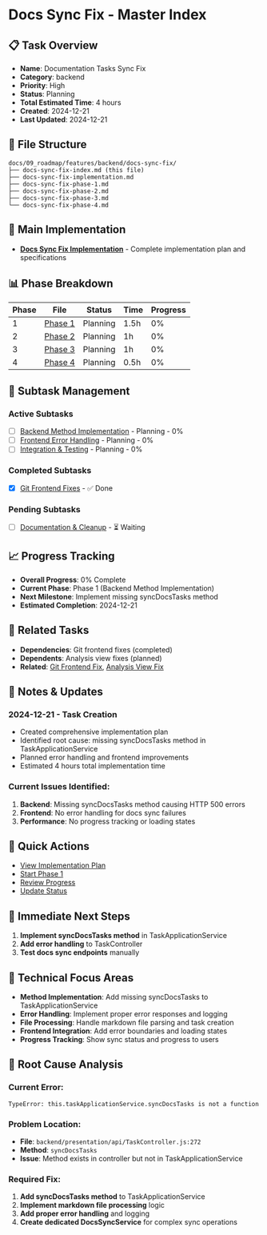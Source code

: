 # Docs Sync Fix - Master Index

## 📋 Task Overview
- **Name**: Documentation Tasks Sync Fix
- **Category**: backend
- **Priority**: High
- **Status**: Planning
- **Total Estimated Time**: 4 hours
- **Created**: 2024-12-21
- **Last Updated**: 2024-12-21

## 📁 File Structure
```
docs/09_roadmap/features/backend/docs-sync-fix/
├── docs-sync-fix-index.md (this file)
├── docs-sync-fix-implementation.md
├── docs-sync-fix-phase-1.md
├── docs-sync-fix-phase-2.md
├── docs-sync-fix-phase-3.md
└── docs-sync-fix-phase-4.md
```

## 🎯 Main Implementation
- **[Docs Sync Fix Implementation](./docs-sync-fix-implementation.md)** - Complete implementation plan and specifications

## 📊 Phase Breakdown
| Phase | File | Status | Time | Progress |
|-------|------|--------|------|----------|
| 1 | [Phase 1](./docs-sync-fix-phase-1.md) | Planning | 1.5h | 0% |
| 2 | [Phase 2](./docs-sync-fix-phase-2.md) | Planning | 1h | 0% |
| 3 | [Phase 3](./docs-sync-fix-phase-3.md) | Planning | 1h | 0% |
| 4 | [Phase 4](./docs-sync-fix-phase-4.md) | Planning | 0.5h | 0% |

## 🔄 Subtask Management
### Active Subtasks
- [ ] [Backend Method Implementation](./docs-sync-fix-phase-1.md) - Planning - 0%
- [ ] [Frontend Error Handling](./docs-sync-fix-phase-2.md) - Planning - 0%
- [ ] [Integration & Testing](./docs-sync-fix-phase-3.md) - Planning - 0%

### Completed Subtasks
- [x] [Git Frontend Fixes](../git/git-frontend-fix/) - ✅ Done

### Pending Subtasks
- [ ] [Documentation & Cleanup](./docs-sync-fix-phase-4.md) - ⏳ Waiting

## 📈 Progress Tracking
- **Overall Progress**: 0% Complete
- **Current Phase**: Phase 1 (Backend Method Implementation)
- **Next Milestone**: Implement missing syncDocsTasks method
- **Estimated Completion**: 2024-12-21

## 🔗 Related Tasks
- **Dependencies**: Git frontend fixes (completed)
- **Dependents**: Analysis view fixes (planned)
- **Related**: [Git Frontend Fix](../git/git-frontend-fix/), [Analysis View Fix](../analysis-view-fix/)

## 📝 Notes & Updates
### 2024-12-21 - Task Creation
- Created comprehensive implementation plan
- Identified root cause: missing syncDocsTasks method in TaskApplicationService
- Planned error handling and frontend improvements
- Estimated 4 hours total implementation time

### Current Issues Identified:
1. **Backend**: Missing syncDocsTasks method causing HTTP 500 errors
2. **Frontend**: No error handling for docs sync failures
3. **Performance**: No progress tracking or loading states

## 🚀 Quick Actions
- [View Implementation Plan](./docs-sync-fix-implementation.md)
- [Start Phase 1](./docs-sync-fix-phase-1.md)
- [Review Progress](#progress-tracking)
- [Update Status](#notes--updates)

## 🎯 Immediate Next Steps
1. **Implement syncDocsTasks method** in TaskApplicationService
2. **Add error handling** to TaskController
3. **Test docs sync endpoints** manually

## 🔧 Technical Focus Areas
- **Method Implementation**: Add missing syncDocsTasks to TaskApplicationService
- **Error Handling**: Implement proper error responses and logging
- **File Processing**: Handle markdown file parsing and task creation
- **Frontend Integration**: Add error boundaries and loading states
- **Progress Tracking**: Show sync status and progress to users

## 🚨 Root Cause Analysis

### Current Error:
```
TypeError: this.taskApplicationService.syncDocsTasks is not a function
```

### Problem Location:
- **File**: `backend/presentation/api/TaskController.js:272`
- **Method**: `syncDocsTasks`
- **Issue**: Method exists in controller but not in TaskApplicationService

### Required Fix:
1. **Add syncDocsTasks method** to TaskApplicationService
2. **Implement markdown file processing** logic
3. **Add proper error handling** and logging
4. **Create dedicated DocsSyncService** for complex sync operations 